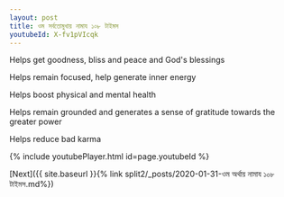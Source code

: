 ```yaml
---
layout: post
title: ওম সর্বতোমুখায় নামায ১০৮ টাইমস
youtubeId: X-fv1pVIcqk
---
```

 
 
Helps get goodness, bliss and peace and God's blessings
 
Helps remain focused, help generate inner energy 
 
Helps boost physical and mental health 
 
Helps remain grounded and generates a sense of gratitude towards the greater power 
 
Helps reduce bad karma
 
 
 
 


{% include youtubePlayer.html id=page.youtubeId %}
 
[Next]({{ site.baseurl }}{% link  split2/_posts/2020-01-31-ওম অর্থায় নামায ১০৮ টাইমস.md%})
 
